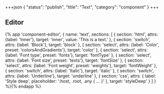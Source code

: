 +++json
{
  "status": "publish",
  "title": "Text",
  "category": "component"
}
+++

## Editor

{%
  app 'component-editor', {
    name: 'text',
    sections: [
      {
        section: 'html',
        attrs: {label: 'Inner'},
        target: 'inner',
        value: 'This is a text.'
      },
      {
        section: 'switch',
        attrs: {label: 'Block'},
        target: 'block'
      },
      {
        section: 'select',
        attrs: {label: 'Color', preset: 'colorsAndGradients'},
        target: 'color'
      },
      {
        section: 'select',
        attrs: {label: 'Font type', preset: 'fonts'},
        target: 'fontType'
      },
      {
        section: 'select',
        attrs: {label: 'Font size', preset: 'texts'},
        target: 'fontSize'
      },
      {
        section: 'select',
        attrs: {label: 'Font weight', preset: 'weights'},
        target: 'fontWeight'
      },
      {
        section: 'switch',
        attrs: {label: 'Italic'},
        target: 'italic'
      },
      {
        section: 'switch',
        attrs: {label: 'Underline'},
        target: 'underline'
      },
      {
        section: 'css',
        attrs: {
          label: 'Style deep',
          placeholder: ':host, .root, .any { ... }'
        },
        target: 'styleDeep'
      }
    ]
  }
%}{% endapp %}
